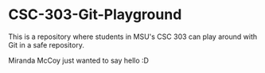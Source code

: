 # CSC-303-Git-Playground
This is a repository where students in MSU's CSC 303 can play around with Git in a safe repository.

Miranda McCoy just wanted to say hello :D
